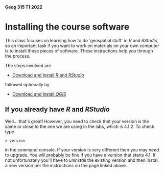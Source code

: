 **Geog 315 T1 2022**

# Installing the course software
This class focuses on learning how to do 'geospatial stuff' in _R_ and _RStudio_, so an important task if you want to work on materials on your own computer is to install these pieces of software. These instructions help you through the process.

The steps involved are

+ [Download and install _R_ and _RStudio_](software-01-installing-R-and-RStudio.md)

followed optionally by

+ [Download and install _QGIS_](software-02-installing-qgis.md)
<!-- + [Download and install _ArcGIS_](software-03-installing-ArcGIS.md) -->

## If you already have _R_ and _RStudio_
Well... that's great! However, you need to check that your version is the same or close to the one we are using in the labs, which is 4.1.2. To check type

    > version

in the command console. If your version is very different then you may need to upgrade. You will probably be fine if you have a version that starts 4.1. If not unfortunately you'll have to _uninstall_ the existing version and then install a new version per the instructions on the page linked above.
